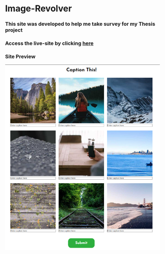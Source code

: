 # Image-Revolver

### This site was developed to help me take survey for my Thesis project

### Access the live-site by clicking [here](https://acesif.github.io/image-revolver/)

### Site Preview
![site-preview](./img/preview.png)
